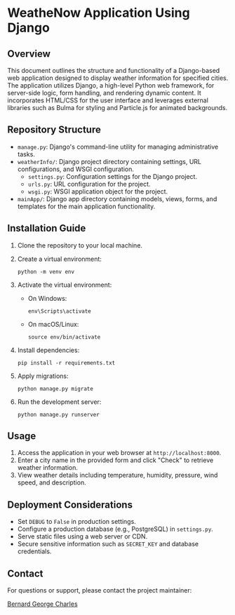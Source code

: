 # WeatheNow Application Using Django

## Overview
This document outlines the structure and functionality of a Django-based web application designed to display weather information for specified cities. The application utilizes Django, a high-level Python web framework, for server-side logic, form handling, and rendering dynamic content. It incorporates HTML/CSS for the user interface and leverages external libraries such as Bulma for styling and Particle.js for animated backgrounds.

## Repository Structure
- `manage.py`: Django's command-line utility for managing administrative tasks.
- `weatherInfo/`: Django project directory containing settings, URL configurations, and WSGI configuration.
  - `settings.py`: Configuration settings for the Django project.
  - `urls.py`: URL configuration for the project.
  - `wsgi.py`: WSGI application object for the project.
- `mainApp/`: Django app directory containing models, views, forms, and templates for the main application functionality.

## Installation Guide
1. Clone the repository to your local machine.
2. Create a virtual environment:

   ```python -m venv env```
   
3. Activate the virtual environment:
   - On Windows:

     ```env\Scripts\activate```
     
   - On macOS/Linux:

     ```source env/bin/activate```
     
4. Install dependencies:
   
   ```pip install -r requirements.txt```
   
5. Apply migrations:

   ```python manage.py migrate```
   
6. Run the development server:

    ```python manage.py runserver```

## Usage
1. Access the application in your web browser at `http://localhost:8000`.
2. Enter a city name in the provided form and click "Check" to retrieve weather information.
3. View weather details including temperature, humidity, pressure, wind speed, and description.

## Deployment Considerations
- Set `DEBUG` to `False` in production settings.
- Configure a production database (e.g., PostgreSQL) in `settings.py`.
- Serve static files using a web server or CDN.
- Secure sensitive information such as `SECRET_KEY` and database credentials.

## Contact
For questions or support, please contact the project maintainer:

[Bernard George Charles](https://github.com/MeGaTroNOO7)
